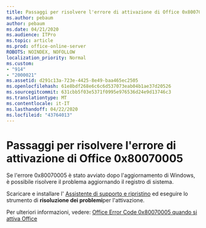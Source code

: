 ```yaml
---
title: Passaggi per risolvere l'errore di attivazione di Office 0x80070005
ms.author: pebaum
author: pebaum
ms.date: 04/21/2020
ms.audience: ITPro
ms.topic: article
ms.prod: office-online-server
ROBOTS: NOINDEX, NOFOLLOW
localization_priority: Normal
ms.custom:
- "914"
- "2000021"
ms.assetid: d291c13a-723e-4425-8e49-baa465ec2505
ms.openlocfilehash: 61e8bdf268e6c6c6d537073eab04b1ae37d20526
ms.sourcegitcommit: 631cbb5f03e5371f0995e976536d24e9d13746c3
ms.translationtype: MT
ms.contentlocale: it-IT
ms.lasthandoff: 04/22/2020
ms.locfileid: "43764013"
---
```

# <a name="steps-to-resolve-office-activation-error-0x80070005"></a>Passaggi per risolvere l'errore di attivazione di Office 0x80070005

Se l'errore 0x80070005 è stato avviato dopo l'aggiornamento di Windows, è possibile risolvere il problema aggiornando il registro di sistema.
  
Scaricare e installare l' [Assistente di supporto e ripristino](https://aka.ms/SARA-OfficeActivation-Alchemy) ed eseguire lo strumento di **risoluzione dei problemi**per l'attivazione.
  
Per ulteriori informazioni, vedere: [Office Error Code 0x80070005 quando si attiva Office](https://support.office.com/article/7aa7600f-df57-4aef-81d2-25509c66f865)
  